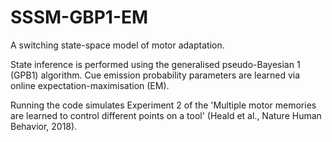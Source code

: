 # SSSM-GBP1-EM
A switching state-space model of motor adaptation. 

State inference is performed using the generalised pseudo-Bayesian 1 (GPB1) algorithm. Cue emission probability parameters are learned via online expectation-maximisation (EM).

Running the code simulates Experiment 2 of the 'Multiple motor memories are learned to control different points on a tool' (Heald et al., Nature Human Behavior, 2018).
